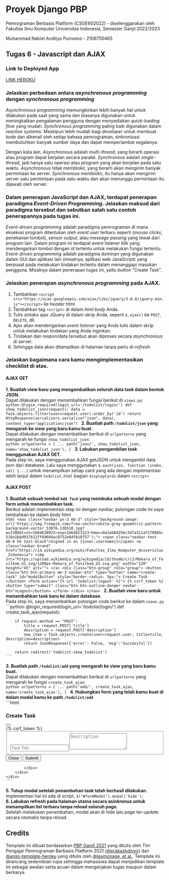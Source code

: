 # Proyek Django PBP

Pemrograman Berbasis Platform (CSGE602022) - diselenggarakan oleh Fakultas Ilmu Komputer Universitas Indonesia, Semester Ganjil 2022/2023

Muhammad Nabiel Andityo Purnomo - 2106750465

## Tugas 6 - Javascript dan AJAX

### Link to Deployed App

[LINK HEROKU](https://assignment-pbp-nabiel.herokuapp.com/todolist/)

### Jelaskan perbedaan antara *asynchronous programming* dengan *synchronous programming*

*Asynchronous programming* memungkinkan lebih banyak hal untuk dilakukan pada saat yang sama dan biasanya digunakan untuk meningkatkan 
pengalaman pengguna dengan menyediakan *quick-loading flow* yang mudah. *Synchronous programming* paling baik digunakan dalam *reactive systems*. 
Meskipun lebih mudah bagi *developer* untuk membuat kode dan dikenali oleh setiap bahasa pemrograman, sinkronisasi membutuhkan banyak sumber 
daya dan dapat memperlambat segalanya.

Dengan kata lain, *Asynchronous* adalah *multi-thread*, yang berarti operasi atau program dapat berjalan secara paralel. *Synchronous* adalah *single-thread*, 
jadi hanya satu operasi atau program yang akan berjalan pada satu waktu. *Asynchronous* tidak memblokir, yang berarti akan mengirim banyak permintaan ke server. 
*Synchronous* memblokir, itu hanya akan mengirim server satu permintaan pada satu waktu dan akan menunggu permintaan itu dijawab oleh server.

### Dalam penerapan JavaScript dan AJAX, terdapat penerapan paradigma *Event-Driven Programming*. Jelaskan maksud dari paradigma tersebut dan sebutkan salah satu contoh penerapannya pada tugas ini.

*Event-driven programming* adalah paradigma pemrograman di mana eksekusi program ditentukan oleh *event user* terbaru seperti (*mouse clicks*, penekanan tombol), 
*sensor output*, atau *message passing* yang lewat dari program lain. Dalam program ini terdapat event listener klik yang mendengarkan tombol dengan id tertentu untuk 
melakukan fungsi tertentu. *Event-driven programming* adalah paradigma dominan yang digunakan dalam GUI dan aplikasi lain (misalnya, aplikasi 
web JavaScript) yang berpusat pada melakukan tindakan tertentu dalam menanggapi masukan pengguna. Misalnya dalam penerapan tugas ini, yaitu *button* "Create Task".

### Jelaskan penerapan *asynchronous programming* pada AJAX.
1. Tambahkan `<script src="https://ajax.googleapis.com/ajax/libs/jquery/3.6.0/jquery.min.js"></script>` ke *header html*.
2. Tambahkan tag `<script>` di dalam *html body* Anda.
3. Tulis sintaks ajax JQuery di dalam skrip Anda, seperti `$.ajax()` ke `POST`, `DELETE`, dll.
4. Ajax akan mendengarkan *event listener* yang Anda tulis dalam skrip untuk melakukan tindakan yang Anda inginkan.
5. Tindakan dan respon/data tersebut akan diproses secara *asynchronous* di server.
6. Sehingga data akan ditampilkan di halaman tanpa perlu di-*refresh*.

### Jelaskan bagaimana cara kamu mengimplementasikan checklist di atas.

#### AJAX GET

__1. Buatlah view baru yang mengembalikan seluruh data task dalam bentuk JSON.__<br>
	Dapat dilakukan dengan menambahkan fungsi berikut di `views.py`:<br>
	```python
	@login_required(login_url='/todolist/login/')
	def show_todolist_json(request):
		data = Task.objects.filter(user=request.user).order_by('id')
		return HttpResponse(serializers.serialize("json", data), content_type="application/json")
	```
__2. Buatlah path `/todolist/json` yang mengarah ke view yang baru kamu buat.__<br>
	Dapat dilakukan dengan menambahkan berikut di `urlpatterns` yang mengarah ke fungsi `show_todolist_json`:<br>
	```python
	urlpatterns = [
		...
		path('json/', show_todolist_json, name='show_todolist_json'),
	]
	```
__3. Lakukan pengambilan task menggunakan AJAX GET.__<br>
	Pada step ini, saya menggunakan AJAX getJSON untuk mengambil data json dari database. Lalu saya menggunakan `$.each(json, function (index, val) {...}`
	untuk menampilkan setiap card yang ada dengan implementasi lebih lanjut dalam `todolist.html` bagian `displayCards` dalam `<script>`
	
#### AJAX POST

__1. Buatlah sebuah tombol `Add Task` yang membuka sebuah modal dengan form untuk menambahkan task.__<br>
	Berikut adalah implementasi step ini dengan navbar, potongan code ini saya tambahkan ke dalam body html<br>
	```html
	<nav class="navbar px-3 mb-3" style="background-image: url('https://img.freepik.com/free-vector/white-gray-geometric-pattern-background-vector_53876-136510.jpg?w=1380&t=st=1664620923~exp=1664621523~hmac=9a3ab8d25bc3d7a311af1708b5c510a1bbd937612ff69604ac8752e84fb18f57');">
		<span class="navbar-text mb-0 h5 text-black">Signed in as {{user.username}}</span>
		<a class="navbar-brand" href="https://id.wikipedia.org/wiki/Fakultas_Ilmu_Komputer_Universitas_Indonesia">
			<img src="https://upload.wikimedia.org/wikipedia/id/thumb/c/c3/Makara_of_Fasilkom_UI.svg/1200px-Makara_of_Fasilkom_UI.svg.png" width="120" height="45" alt="">
		</a>
		<div class="btn-group" role="group">
			<button class="btn btn-primary me-3 navbar-btn" type="button" name="create-task" id="modalButton" style="border-radius: 5px;">
				Create Task
			</button>
			<form action="{% url 'todolist:logout' %}">
				{% csrf_token %}
				<button type="submit" class="btn btn-outline-danger navbar-btn">Logout</button>
			</form>
		</div>
	</nav>
	```
__2. Buatlah view baru untuk menambahkan task baru ke dalam database.__<br>
	Pada step ini, saya menambahkan potongan code berikut ke dalam `views.py`<br>
	```python
	@login_required(login_url='/todolist/login/')
	def create_task_ajax(request):

		if request.method == "POST":
			title = request.POST['title']
			description = request.POST['description']
			new_item = Task.objects.create(user=request.user, title=title, description=description)
			return JsonResponse({'error': False, 'msg':'Successful'})
		
		return redirect('todolist:show_todolist')
	```
__3. Buatlah path `/todolist/add` yang mengarah ke view yang baru kamu buat.__<br>
	Dapat dilakukan dengan menambahkan berikut di `urlpatterns` yang mengarah ke fungsi `create_task_ajax`:<br>
	```python
	urlpatterns = [
		...
		path('add/', create_task_ajax, name='create_task_ajax'),
	]
	```
__4. Hubungkan form yang telah kamu buat di dalam modal kamu ke path `/todolist/add`__<br>
	```html
	<div class="modal fade" id="formModal" tabindex="-1" aria-labelledby="exampleModalLabel" aria-hidden="true">
		<div class="modal-dialog">
			<div class="modal-content">
				<div class="modal-header">
					<h3 class="modal-title" id="exampleModalLabel">Create Task</h3>
					<button type="button" class="btn-close" data-bs-dismiss="modal" aria-label="Close"></button>
				</div>
				<form id="createTaskForm">
					{% csrf_token %}
					<div class="modal-body">
						<fieldset>
							<input class="form-control mb-3" type="text" placeholder="Task Title" name="title">
							<textarea class="form-control mb-3" rows="3" placeholder="Description"
								name="description"></textarea>
						</fieldset>
					</div>
					<div class="modal-footer">
						<button type="button" class="btn btn-secondary" data-bs-dismiss="modal">Close</button>
						<button type="submit" class="btn btn-primary btnClick">Submit</button>
					</div>
				</form>

			</div>
		</div>
	</div>
	```
__5. Tutup modal setelah penambahan task telah berhasil dilakukan.__<br>
	Implementasi hal ini ada di script, `$("#formModal").modal('hide');`<br>
__6. Lakukan refresh pada halaman utama secara asinkronus untuk menampilkan list terbaru tanpa reload seluruh page.__<br>
	Setelah melakukan penambahan, modal akan di hide lalu *page* ter-*update* secara otomatis tanpa reload.<br>
	
## Credits

Template ini dibuat berdasarkan [PBP Ganjil 2021](https://gitlab.com/PBP-2021/pbp-lab) yang ditulis oleh Tim Pengajar Pemrograman Berbasis Platform 2021 ([@prakashdivyy](https://gitlab.com/prakashdivyy)) dan [django-template-heroku](https://github.com/laymonage/django-template-heroku) yang ditulis oleh [@laymonage, et al.](https://github.com/laymonage). Template ini dirancang sedemikian rupa sehingga mahasiswa dapat menjadikan template ini sebagai awalan serta acuan dalam mengerjakan tugas maupun dalam berkarya.
	
